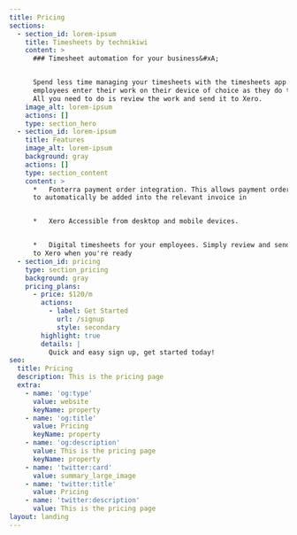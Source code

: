 ```yaml
---
title: Pricing
sections:
  - section_id: lorem-ipsum
    title: Timesheets by technikiwi
    content: >
      ### Timesheet automation for your business&#xA;


      Spend less time managing your timesheets with the timesheets app. You're
      employees enter their work on their device of choice as they do the work. 
      All you need to do is review the work and send it to Xero.
    image_alt: lorem-ipsum
    actions: []
    type: section_hero
  - section_id: lorem-ipsum
    title: Features
    image_alt: lorem-ipsum
    background: gray
    actions: []
    type: section_content
    content: >
      *   Fonterra payment order integration. This allows payment orders numbers
      to automatically be added into the relevant invoice in 


      *   Xero Accessible from desktop and mobile devices. 


      *   Digital timesheets for your employees. Simply review and send the jobs
      to Xero when you're ready
  - section_id: pricing
    type: section_pricing
    background: gray
    pricing_plans:
      - price: $120/m
        actions:
          - label: Get Started
            url: /signup
            style: secondary
        highlight: true
        details: |
          Quick and easy sign up, get started today!
seo:
  title: Pricing
  description: This is the pricing page
  extra:
    - name: 'og:type'
      value: website
      keyName: property
    - name: 'og:title'
      value: Pricing
      keyName: property
    - name: 'og:description'
      value: This is the pricing page
      keyName: property
    - name: 'twitter:card'
      value: summary_large_image
    - name: 'twitter:title'
      value: Pricing
    - name: 'twitter:description'
      value: This is the pricing page
layout: landing
---
```

